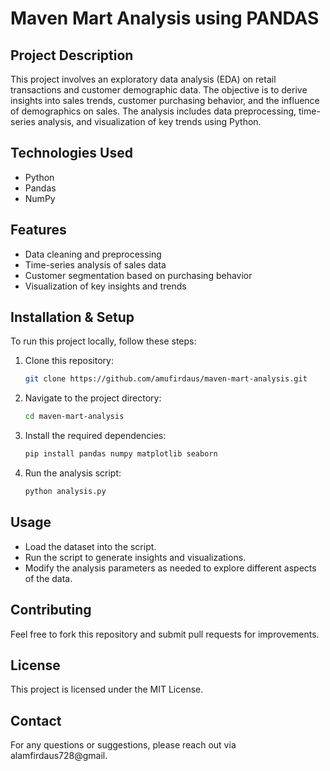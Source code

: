  # Maven Mart Analysis using PANDAS

## Project Description
This project involves an exploratory data analysis (EDA) on retail transactions and customer demographic data. The objective is to derive insights into sales trends, customer purchasing behavior, and the influence of demographics on sales. The analysis includes data preprocessing, time-series analysis, and visualization of key trends using Python.

## Technologies Used
- Python
- Pandas
- NumPy

## Features
- Data cleaning and preprocessing
- Time-series analysis of sales data
- Customer segmentation based on purchasing behavior
- Visualization of key insights and trends

## Installation & Setup
To run this project locally, follow these steps:

1. Clone this repository:
   ```bash
   git clone https://github.com/amufirdaus/maven-mart-analysis.git
   ```

2. Navigate to the project directory:
   ```bash
   cd maven-mart-analysis
   ```

3. Install the required dependencies:
   ```bash
   pip install pandas numpy matplotlib seaborn
   ```

4. Run the analysis script:
   ```bash
   python analysis.py
   ```

## Usage
- Load the dataset into the script.
- Run the script to generate insights and visualizations.
- Modify the analysis parameters as needed to explore different aspects of the data.

## Contributing
Feel free to fork this repository and submit pull requests for improvements.

## License
This project is licensed under the MIT License.

## Contact
For any questions or suggestions, please reach out via alamfirdaus728@gmail.


